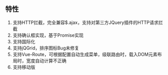 ## 特性
1. 支持HTTP拦截，完全兼容$.ajax，支持对第三方JQuery插件的HTTP请求拦截
2. 支持确认框实现，基于Promise实现
3. 支持国际化
4. 支持jQGrid，排序图标Bug未修复
5. 支持Vue-Route，可根据配置自动生成菜单，级联路由时，载入DOM元素布局时，宽度自动计算不正确
6. 支持移动版